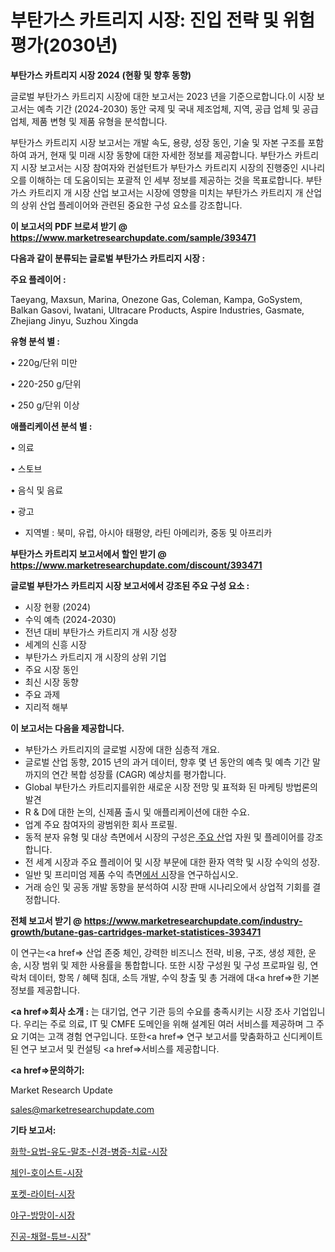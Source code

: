 # 부탄가스 카트리지 시장: 진입 전략 및 위험 평가(2030년)

<strong>부탄가스 카트리지 시장 2024 (현황 및 향후 동향)</strong>

글로벌 부탄가스 카트리지 시장에 대한 보고서는 2023 년을 기준으로합니다.이 시장 보고서는 예측 기간 (2024-2030) 동안 국제 및 국내 제조업체, 지역, 공급 업체 및 공급 업체, 제품 변형 및 제품 유형을 분석합니다.

부탄가스 카트리지 시장 보고서는 개발 속도, 용량, 성장 동인, 기술 및 자본 구조를 포함하여 과거, 현재 및 미래 시장 동향에 대한 자세한 정보를 제공합니다. 부탄가스 카트리지 시장 보고서는 시장 참여자와 컨설턴트가 부탄가스 카트리지 시장의 진행중인 시나리오를 이해하는 데 도움이되는 포괄적 인 세부 정보를 제공하는 것을 목표로합니다. 부탄가스 카트리지 개 시장 산업 보고서는 시장에 영향을 미치는 부탄가스 카트리지 개 산업의 상위 산업 플레이어와 관련된 중요한 구성 요소를 강조합니다.



<strong>이 보고서의 PDF 브로셔 받기 @ <a href=https://www.marketresearchupdate.com/sample/393471>https://www.marketresearchupdate.com/sample/393471</a></strong>



<strong>다음과 같이 분류되는 글로벌 부탄가스 카트리지 시장 :</strong>



<strong>주요 플레이어 :</strong>

Taeyang, Maxsun, Marina, Onezone Gas, Coleman, Kampa, GoSystem, Balkan Gasovi, Iwatani, Ultracare Products, Aspire Industries, Gasmate, Zhejiang Jinyu, Suzhou Xingda



<strong>유형 분석 별 :</strong>

• 220g/단위 미만

• 220-250 g/단위

• 250 g/단위 이상



<strong>애플리케이션 분석 별 :</strong>

• 의료

• 스토브

• 음식 및 음료

• 광고

<ul>
  <li>지역별 : 북미, 유럽, 아시아 태평양, 라틴 아메리카, 중동 및 아프리카</li>
</ul>


<strong>부탄가스 카트리지 보고서에서 할인 받기 @ <a href=https://www.marketresearchupdate.com/discount/393471>https://www.marketresearchupdate.com/discount/393471</a></strong>



<strong>글로벌 부탄가스 카트리지 시장 보고서에서 강조된 주요 구성 요소 :</strong>
<ul>
  <li>시장 현황 (2024)</li>
  <li>수익 예측 (2024-2030)</li>
  <li>전년 대비 부탄가스 카트리지 개 시장 성장</li>
  <li>세계의 신흥 시장</li>
  <li>부탄가스 카트리지 개 시장의 상위 기업</li>
  <li>주요 시장 동인</li>
  <li>최신 시장 동향</li>
  <li>주요 과제</li>
  <li>지리적 해부</li>
</ul>


<strong>이 보고서는 다음을 제공합니다.</strong>
<ul>
  <li>부탄가스 카트리지의 글로벌 시장에 대한 심층적 개요.</li>
  <li>글로벌 산업 동향, 2015 년의 과거 데이터, 향후 몇 년 동안의 예측 및 예측 기간 말까지의 연간 복합 성장률 (CAGR) 예상치를 평가합니다.</li>
  <li>Global 부탄가스 카트리지를위한 새로운 시장 전망 및 표적화 된 마케팅 방법론의 발견</li>
  <li>R &amp; D에 대한 논의, 신제품 출시 및 애플리케이션에 대한 수요.</li>
  <li>업계 주요 참여자의 광범위한 회사 프로필.</li>
  <li>동적 분자 유형 및 대상 측면에서 시장의 구성은<a href=> 주요 산</a>업 자원 및 플레이어를 강조합니다.</li>
  <li>전 세계 시장과 주요 플레이어 및 시장 부문에 대한 환자 역학 및 시장 수익의 성장.</li>
  <li>일반 및 프리미엄 제품 수익 측면<a href=>에서 시</a>장을 연구하십시오.</li>
  <li>거래 승인 및 공동 개발 동향을 분석하여 시장 판매 시나리오에서 상업적 기회를 결정합니다.</li>
</ul>



<strong>전체 보고서 받기 @ <a href=https://www.marketresearchupdate.com/industry-growth/butane-gas-cartridges-market-statistices-393471>https://www.marketresearchupdate.com/industry-growth/butane-gas-cartridges-market-statistices-393471</a></strong>

이 연구는<a href=> 산업 존중</a> 체인, 강력한 비즈니스 전략, 비용, 구조, 생성 제한, 운송, 시장 범위 및 제한 사용률을 통합합니다. 또한 시장 구성원 및 구성 프로파일 링, 연락처 데이터, 항목 / 혜택 침대, 소득 개발, 수익 창출 및 총 거래에 대<a href=>한 기본 </a>정보를 제공합니다.



<strong><a href=>회사 소</a>개 :</strong>
는 대기업, 연구 기관 등의 수요를 충족시키는 시장 조사 기업입니다. 우리는 주로 의료, IT 및 CMFE 도메인을 위해 설계된 여러 서비스를 제공하며 그 주요 기여는 고객 경험 연구입니다. 또한<a href=> 연구 보</a>고서를 맞춤화하고 신디케이트 된 연구 보고서 및 컨설팅 <a href=>서비스</a>를 제공합니다.



<strong><a href=>문의하기:</a></strong>

Market Research Update

sales@marketresearchupdate.com



<strong>기타 보고서:</strong>

<a href=https://www.linkedin.com/pulse/화학-요법-유도-말초-신경-병증-치료-시장-동향-및-성장-전망-market-matrix-musings-analysis/>화학-요법-유도-말초-신경-병증-치료-시장</a>

<a href=https://www.linkedin.com/pulse/체인-호이스트-시장-세분화-연구-및-목표-고객2029년-trendsetters-talk-360-analysis-iiajf/>체인-호이스트-시장</a>

<a href=https://www.linkedin.com/pulse/포켓-라이터-시장-동향-및-성장-전망-consumer-connection-chronicles-24--bmeff/>포켓-라이터-시장</a>

<a href=https://www.linkedin.com/pulse/야구-방망이-시장-경쟁-분석-및-성장-잠재력-2030-survey-savvy-insights-360-analysis-0vv8f/>야구-방망이-시장</a>

<a href=https://www.linkedin.com/pulse/진공-채혈-튜브-시장-경쟁-분석-및-성장-잠재력-2029-market-matrix-musings-analysis-fuarf/>진공-채혈-튜브-시장</a>"
